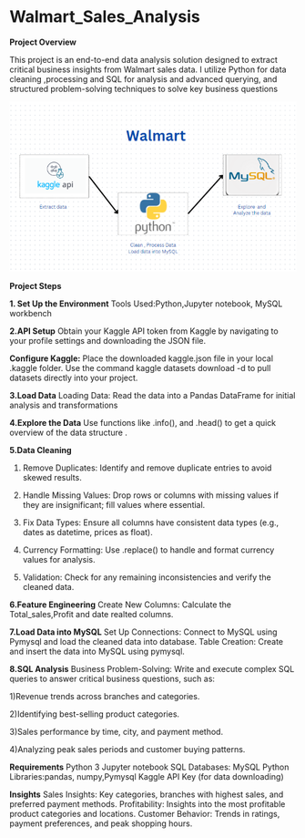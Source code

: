# Walmart_Sales_Analysis

**Project Overview** 

This project is an end-to-end data analysis solution designed to extract critical business insights from Walmart sales data.
I utilize Python for data cleaning ,processing and SQL for analysis and advanced querying, and structured problem-solving techniques to solve key business questions



![Walmart](Walmart.png)







**Project Steps**


**1. Set Up the Environment**
Tools Used:Python,Jupyter notebook, MySQL workbench


**2.API Setup** 
Obtain your Kaggle API token from Kaggle by navigating to your profile settings and downloading the JSON file.

**Configure Kaggle:**
Place the downloaded kaggle.json file in your local .kaggle folder.
Use the command kaggle datasets download -d <dataset-path> to pull datasets directly into your project.


**3.Load Data**
Loading Data:
Read the data into a Pandas DataFrame for initial analysis and transformations


**4.Explore the Data**
 Use functions like .info(),  and .head() to get a quick overview of the data structure .


**5.Data Cleaning**
1) Remove Duplicates: Identify and remove duplicate entries to avoid skewed results.
   
2) Handle Missing Values: Drop rows or columns with missing values if they are insignificant; fill values where essential.
   
3) Fix Data Types: Ensure all columns have consistent data types (e.g., dates as datetime, prices as float).
   
4) Currency Formatting: Use .replace() to handle and format currency values for analysis.
   
5) Validation: Check for any remaining inconsistencies and verify the cleaned data.


**6.Feature Engineering**
Create New Columns: 
Calculate the Total_sales,Profit and date realted columns.


**7.Load Data into MySQL**
Set Up Connections: Connect to MySQL using Pymysql and load the cleaned data into database.
Table Creation: Create and insert the data into MySQL using pymysql.


**8.SQL Analysis**
Business Problem-Solving: Write and execute complex SQL queries to answer critical business questions, such as:

1)Revenue trends across branches and categories.

2)Identifying best-selling product categories.

3)Sales performance by time, city, and payment method.

4)Analyzing peak sales periods and customer buying patterns.


**Requirements**
Python 3
Jupyter notebook
SQL Databases: MySQL
Python Libraries:pandas, numpy,Pymysql
Kaggle API Key (for data downloading)



**Insights**
Sales Insights:
Key categories, branches with highest sales, and preferred payment methods.
Profitability: 
Insights into the most profitable product categories and locations.
Customer Behavior:
Trends in ratings, payment preferences, and peak shopping hours.
